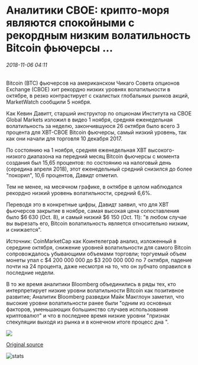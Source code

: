 # Аналитики CBOE: крипто-моря являются спокойными с рекордным низким волатильность Bitcoin фьючерсы ...

###### 2018-11-06 04:11

Bitcoin (BTC) фьючерсов на американском Чикаго Совета опционов Exchange (CBOE) хит рекордно низких уровнях волатильности в октябре, в резко контрастирует с скалистых глобальных рынков акций, MarketWatch сообщили 5 ноября.

Как Кевин Давитт, старший инструктор по опционам Института на CBOE Global Markets изложил в видео 1 ноября, средняя еженедельная волатильность за неделю, закончившуюся 26 октября было всего 3 процента для XBT-CBOE Bitcoin фьючерсы, самый низкий уровень, так как они начали для торговля 10 декабря 2017.

По состоянию на 1 ноября, средняя еженедельная XBT высокого-низкого диапазона на передний месяц Bitcoin фьючерсы с момента создания был 15,65 процентов: по состоянию на налоговый день (середина апреля 2018), этот еженедельный средний снизился до более "покорил", 10,6 процентов, Давидт отметил.

Тем не менее, на месячном графике, в октябре в целом наблюдался рекордно низкий уровень волатильности, средний 6,6%.

Переводя это в конкретные цифры, Давидт заявил, что для XBT фьючерсов закрытие в ноябре, самая высокая цена сопоставления было $6 630 (Oct. 8), и самый низкий $6 150 (Oct. 11): "в любом случае вы вырезать его, Bitcoin волатильность является относительно низким, и снижается".

Источник: CoinMarketCap как Коинтелеграф анализ, изложенный в середине октября, снижение уровней волатильности для самого Bitcoin сопровождалось убывающими объемами торговли; торгуемый объем монеты упал с $4 200 000 000 до $3 200 000 000 по 7 октября, падение почти на 24 процента, даже несмотря на то, что он зубчато оправился в последние недели.

В то же время аналитики Bloomberg объединились в ряды тех, кто интерпретирует низкие уровни волатильности Bitcoin как позитивное развитие; Аналитик Bloomberg разведки Майк Макглоун заметил, что высокие уровни волатильности ранее были "одним из основных факторов, уменьшающих большинство случаев использования криптовалют" и что в последнее время низкие уровни "признак спекуляции выходя из рынка и в конечном итоге процесс дна ".

![](https://s3.cointelegraph.com/storage/uploads/view/3d049e5564c1da06f49d0ba4b105339f.png)

[Original source](https://cointelegraph.com/news/cboe-analysts-crypto-seas-are-calm-with-record-low-bitcoin-futures-volatility)

![stats](https://c.statcounter.com/11760860/0/a89fa40b/1/ "stats")